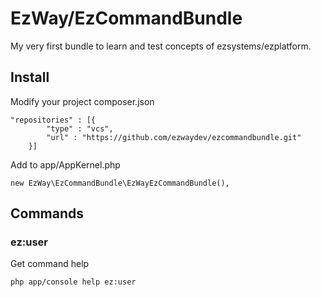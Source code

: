 # EzWay/EzCommandBundle

My very first bundle to learn and test concepts of ezsystems/ezplatform.

## Install

Modify your project composer.json

	"repositories" : [{
			"type" : "vcs",
			"url" : "https://github.com/ezwaydev/ezcommandbundle.git"
		}]

Add to app/AppKernel.php

	new EzWay\EzCommandBundle\EzWayEzCommandBundle(),
	

## Commands

### ez:user
Get command help

	php app/console help ez:user

